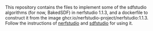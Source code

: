 This repository contains the files to implement some of the sdfstudio algorithms (for now, BakedSDF) in nerfstudio 1.1.3, and a dockerfile to construct it from the image ghcr.io/nerfstudio-project/nerfstudio:1.1.3. Follow the instructions of [nerfstudio](https://docs.nerf.studio/) and [sdfstudio](https://github.com/autonomousvision/sdfstudio) for using it.